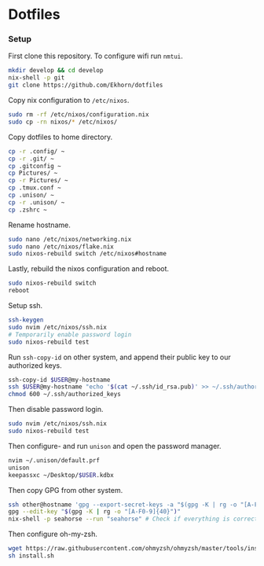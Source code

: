 # Dotfiles

### Setup

First clone this repository. To configure wifi run `nmtui`.

```sh
mkdir develop && cd develop
nix-shell -p git
git clone https://github.com/Ekhorn/dotfiles
```

Copy nix configuration to `/etc/nixos`.

```sh
sudo rm -rf /etc/nixos/configuration.nix
sudo cp -rn nixos/* /etc/nixos/
```

Copy dotfiles to home directory.

```sh
cp -r .config/ ~
cp -r .git/ ~
cp .gitconfig ~
cp Pictures/ ~
cp -r Pictures/ ~
cp .tmux.conf ~
cp .unison/ ~
cp -r .unison/ ~
cp .zshrc ~
```

Rename hostname.

```sh
sudo nano /etc/nixos/networking.nix
sudo nano /etc/nixos/flake.nix
sudo nixos-rebuild switch /etc/nixos#hostname
```

Lastly, rebuild the nixos configuration and reboot.

```sh
sudo nixos-rebuild switch
reboot
```

Setup ssh.

```sh
ssh-keygen
sudo nvim /etc/nixos/ssh.nix
# Temporarily enable password login
sudo nixos-rebuild test
```

Run `ssh-copy-id` on other system, and append their public key to our authorized keys.

```sh
ssh-copy-id $USER@my-hostname
ssh $USER@my-hostname "echo '$(cat ~/.ssh/id_rsa.pub)' >> ~/.ssh/authorized_keys"
chmod 600 ~/.ssh/authorized_keys
```

Then disable password login.

```sh
sudo nvim /etc/nixos/ssh.nix
sudo nixos-rebuild test
```

Then configure- and run `unison` and open the password manager.

```sh
nvim ~/.unison/default.prf
unison
keepassxc ~/Desktop/$USER.kdbx
```

Then copy GPG from other system.

```sh
ssh other@hostname 'gpg --export-secret-keys -a "$(gpg -K | rg -o "[A-F0-9]{40}")"' | gpg --import
gpg --edit-key "$(gpg -K | rg -o "[A-F0-9]{40}")"
nix-shell -p seahorse --run "seahorse" # Check if everything is correct
```

Then configure oh-my-zsh.

```sh
wget https://raw.githubusercontent.com/ohmyzsh/ohmyzsh/master/tools/install.sh
sh install.sh
```
